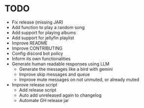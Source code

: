 # TODO

- Fix release (missing JAR)
- Add function to play a random song
- Add support for playing albums
- Add support for jellyfin playlist
- Improve README
- Improve CONTRIBUTING
- Config discord bot policy
- Inform its own functionalities
- Generate human readable responses using LLM
  - Generate the messages like a bird with gemini
  - Improve skip messages and queue
  - Improve mute messages on not unmuted, or already muted
- Improve release script
  - Add release script
  - Auto add unreleased again to changelog
  - Automate GH release jar
